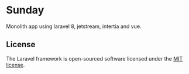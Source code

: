 # Sunday 
Monolith app using laravel 8, jetstream, intertia and vue.

## License
The Laravel framework is open-sourced software licensed under the [MIT license](https://opensource.org/licenses/MIT).
